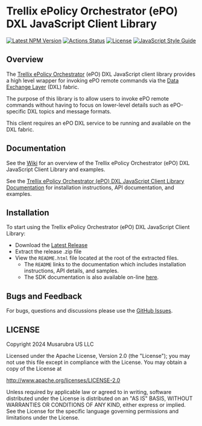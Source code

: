 # Trellix ePolicy Orchestrator (ePO) DXL JavaScript Client Library
[![Latest NPM Version](https://img.shields.io/npm/v/@opendxl/dxl-epo-client.svg)](https://www.npmjs.com/package/@opendxl/dxl-epo-client)
[![Actions Status](https://github.com/opendxl/opendxl-epo-client-javascript/workflows/Build/badge.svg)](https://github.com/opendxl/opendxl-epo-client-javascript/actions)
[![License](https://img.shields.io/badge/License-Apache%202.0-blue.svg)](https://opensource.org/licenses/Apache-2.0)
[![JavaScript Style Guide](https://img.shields.io/badge/code_style-standard-brightgreen.svg)](https://standardjs.com)

## Overview

The
[Trellix ePolicy Orchestrator](https://www.trellix.com/products/epo/)
(ePO) DXL JavaScript client library provides a high level wrapper for invoking
ePO remote commands via the
[Data Exchange Layer](https://www.trellix.com/assets/docs/data-sheets/trellix-dataexchangelayer-datasheet.pdf)
(DXL) fabric.

The purpose of this library is to allow users to invoke ePO remote commands
without having to focus on lower-level details such as ePO-specific DXL topics
and message formats.

This client requires an ePO DXL service to be running and available on the DXL
fabric.

## Documentation

See the [Wiki](https://github.com/opendxl/opendxl-epo-client-javascript/wiki)
for an overview of the Trellix ePolicy Orchestrator (ePO) DXL JavaScript Client
Library and examples.

See the
[Trellix ePolicy Orchestrator (ePO) DXL JavaScript Client Library Documentation](https://opendxl.github.io/opendxl-epo-client-javascript/jsdoc)
for installation instructions, API documentation, and examples.

## Installation

To start using the Trellix ePolicy Orchestrator (ePO) DXL JavaScript Client
Library:

* Download the [Latest Release](https://github.com/opendxl/opendxl-epo-client-javascript/releases/latest)
* Extract the release .zip file
* View the `README.html` file located at the root of the extracted files.
  * The `README` links to the documentation which includes installation instructions, API details, and samples.
  * The SDK documentation is also available on-line [here](https://opendxl.github.io/opendxl-epo-client-javascript/jsdoc).

## Bugs and Feedback

For bugs, questions and discussions please use the
[GitHub Issues](https://github.com/opendxl/opendxl-epo-client-javascript/issues).

## LICENSE

Copyright 2024 Musarubra US LLC

Licensed under the Apache License, Version 2.0 (the "License"); you may not use
this file except in compliance with the License. You may obtain a copy of the
License at

http://www.apache.org/licenses/LICENSE-2.0

Unless required by applicable law or agreed to in writing, software distributed
under the License is distributed on an "AS IS" BASIS, WITHOUT WARRANTIES OR
CONDITIONS OF ANY KIND, either express or implied. See the License for the
specific language governing permissions and limitations under the License.
